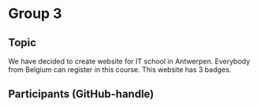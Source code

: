 # Group 3

## Topic

We have decided to create website for IT school in Antwerpen. Everybody from Belgium can register in this course.
This website has 3 badges.

## Participants (GitHub-handle)

